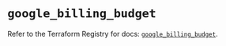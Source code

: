 # `google_billing_budget`

Refer to the Terraform Registry for docs: [`google_billing_budget`](https://registry.terraform.io/providers/hashicorp/google-beta/6.14.0/docs/resources/google_billing_budget).
